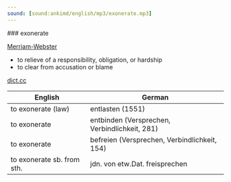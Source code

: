 ```yaml
---
sound: [sound:ankimd/english/mp3/exonerate.mp3]
---
```


\### exonerate

[Merriam-Webster](https://www.merriam-webster.com/dictionary/exonerate)

- to relieve of a responsibility, obligation, or hardship
- to clear from accusation or blame

[dict.cc](https://www.dict.cc/exonerate)

| English        | German       |
| -------------- | ------------ |
| to exonerate (law) | entlasten (1551) |
| to exonerate | entbinden (Versprechen, Verbindlichkeit, 281) |
| to exonerate | befreien (Versprechen, Verbindlichkeit, 154) |
| to exonerate sb. from sth. | jdn. von etw.Dat. freisprechen |
